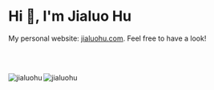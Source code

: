 <h1 align="left">Hi 👋, I'm Jialuo Hu</h1>
My personal website: <a href="https://jialuohu.com">jialuohu.com</a>. Feel free to have a look!

</br></br>

<p><img align="left" src="https://github-readme-stats.vercel.app/api/top-langs?username=jialuohu&show_icons=true&locale=en&layout=compact" alt="jialuohu" /></p>

<p><img align="center" src="https://github-readme-streak-stats.herokuapp.com/?user=jialuohu&" alt="jialuohu" /></p>
